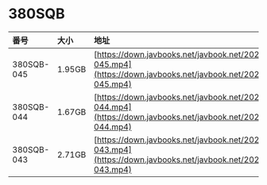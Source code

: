 # 380SQB

| 番号 | 大小 | 地址 |
| :--- | :--- | :--- |
| 380SQB-045 | 1.95GB | [https://down.javbooks.net/javbook.net/2020/06/23/380SQB-045.mp4](https://down.javbooks.net/javbook.net/2020/06/23/380SQB-045.mp4) |
| 380SQB-044 | 1.67GB | [https://down.javbooks.net/javbook.net/2020/06/23/380SQB-044.mp4](https://down.javbooks.net/javbook.net/2020/06/23/380SQB-044.mp4) |
| 380SQB-043 | 2.71GB | [https://down.javbooks.net/javbook.net/2020/06/23/380SQB-043.mp4](https://down.javbooks.net/javbook.net/2020/06/23/380SQB-043.mp4) |



